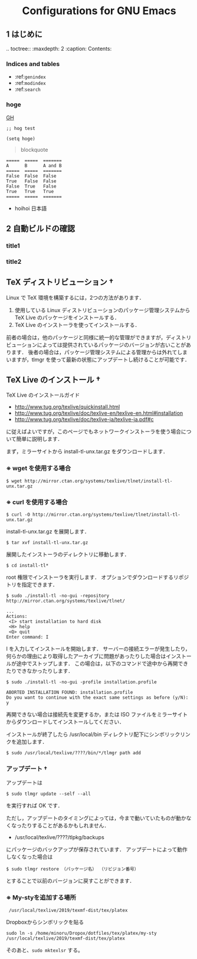 <h1 style="text-align: center;">Configurations for GNU Emacs</h1>

## 1 はじめに

.. toctree::
   :maxdepth: 2
   :caption: Contents:



### Indices and tables

* :ref:`genindex`
* :ref:`modindex`
* :ref:`search`


### hoge

[GH](http://gospel-haiku.com)

``` emacs-lisp
;; hog test

(setq hoge)

```

> blockquote

```eval_rst
=====  =====  =======
A      B      A and B
=====  =====  =======
False  False  False
True   False  False
False  True   False
True   True   True
=====  =====  =======
```

* <i class="fa fa-exclamation-triangle" aria-hidden="true"></i> hoihoi 日本語

## 2 自動ビルドの確認

### title1

### title2

## TeX ディストリビューション †
Linux で TeX 環境を構築するには，2つの方法があります．

1. 使用している Linux ディストリビューションのパッケージ管理システムから TeX Live のパッケージをインストールする．
2. TeX Live のインストーラを使ってインストールする．

前者の場合は，他のパッケージと同様に統一的な管理ができますが，ディストリビューションによっては提供されているパッケージのバージョンが古いことがあります． 後者の場合は，パッケージ管理システムによる管理からは外れてしまいますが，tlmgr を使って最新の状態にアップデートし続けることが可能です．

## TeX Live のインストール †

TeX Live のインストールガイド

- http://www.tug.org/texlive/quickinstall.html
- http://www.tug.org/texlive/doc/texlive-en/texlive-en.html#installation
- http://www.tug.org/texlive/doc/texlive-ja/texlive-ja.pdf#c

に従えばよいですが，このページでもネットワークインストーラを使う場合について簡単に説明します．

まず，ミラーサイトから install-tl-unx.tar.gz をダウンロードします．

### ※ wget を使用する場合

```shell
$ wget http://mirror.ctan.org/systems/texlive/tlnet/install-tl-unx.tar.gz
```

### ※ curl を使用する場合

```shell
$ curl -O http://mirror.ctan.org/systems/texlive/tlnet/install-tl-unx.tar.gz
```

install-tl-unx.tar.gz を展開します．

```shell
$ tar xvf install-tl-unx.tar.gz
```

展開したインストーラのディレクトリに移動します．

```shell
$ cd install-tl*
```

root 権限でインストーラを実行します． オプションでダウンロードするリポジトリを指定できます．

```shell
$ sudo ./install-tl -no-gui -repository http://mirror.ctan.org/systems/texlive/tlnet/

...
Actions:
 <I> start installation to hard disk
 <H> help
 <Q> quit
Enter command: I
```

I を入力してインストールを開始します． サーバーの接続エラーが発生したり，何らかの理由により取得したアーカイブに問題があったりした場合はインストールが途中でストップします． この場合は，以下のコマンドで途中から再開できたりできなかったりします．

```shell
$ sudo ./install-tl -no-gui -profile installation.profile

ABORTED INSTALLATION FOUND: installation.profile
Do you want to continue with the exact same settings as before (y/N): y
```

再開できない場合は接続先を変更するか，または ISO ファイルをミラーサイトからダウンロードしてインストールしてください．

インストールが終了したら /usr/local/bin ディレクトリ配下にシンボリックリンクを追加します．

```shell
$ sudo /usr/local/texlive/????/bin/*/tlmgr path add
```

### アップデート †

アップデートは

```shell
$ sudo tlmgr update --self --all
```

を実行すれば OK です．

ただし，アップデートのタイミングによっては，今まで動いていたものが動かなくなったりすることがあるかもしれません．

- /usr/local/texlive/????/tlpkg/backups

にパッケージのバックアップが保存されています． アップデートによって動作しなくなった場合は

```shell
$ sudo tlmgr restore （パッケージ名） （リビジョン番号）
```

とすることで以前のバージョンに戻すことができます．


### ※ My-styを追加する場所

```shell
 /usr/local/texlive/2019/texmf-dist/tex/platex
```

Dropboxからシンボリックを貼る

```shell
sudo ln -s /home/minoru/Dropox/dotfiles/tex/platex/my-sty /usr/local/texlive/2019/texmf-dist/tex/platex 
```
そのあと、`sudo mktexlsr` する。


